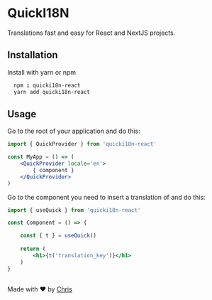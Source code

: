 # QuickI18N

Translations fast and easy for React and NextJS projects.

## Installation

Install with yarn or npm

```bash 
  npm i quicki18n-react
  yarn add quicki18n-react
```

## Usage

Go to the root of your application and do this:

```jsx 
import { QuickProvider } from 'quicki18n-react'

const MyApp = () => (
    <QuickProvider locale='en'>
        { component }
    </QuickProvider>
)
```
Go to the component you need to insert a translation of and do this:

```jsx 
import { useQuick } from 'quicki18n-react'

const Component = () => {

    const { t } = useQuick()
  
    return (
        <h1>{t('translation_key')}</h1>
    )
}
```

## 
Made with ❤️ by [Chris](https://github.com/Chris-specs) 
